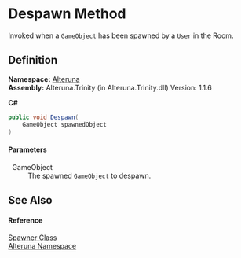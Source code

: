 # Despawn Method


Invoked when a `GameObject` has been spawned by a `User` in the Room.



## Definition
**Namespace:** <a href="N_Alteruna">Alteruna</a>  
**Assembly:** Alteruna.Trinity (in Alteruna.Trinity.dll) Version: 1.1.6

**C#**
``` C#
public void Despawn(
	GameObject spawnedObject
)
```



#### Parameters
<dl><dt>  GameObject</dt><dd>The spawned <code>GameObject</code> to despawn.</dd></dl>

## See Also


#### Reference
<a href="T_Alteruna_Spawner">Spawner Class</a>  
<a href="N_Alteruna">Alteruna Namespace</a>  
